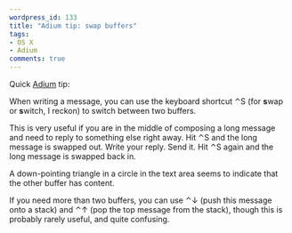 ```yaml
---
wordpress_id: 133
title: "Adium tip: swap buffers"
tags:
- OS X
- Adium
comments: true
---
```

Quick <a href="http://www.adiumx.com/">Adium</a> tip:

When writing a message, you can use the keyboard shortcut ⌃S (for <strong>s</strong>wap or <strong>s</strong>witch, I reckon) to switch between two buffers.

This is very useful if you are in the middle of composing a long message and need to reply to something else right away. Hit ⌃S and the long message is swapped out. Write your reply. Send it. Hit ⌃S again and the long message is swapped back in.

A down-pointing triangle in a circle in the text area seems to indicate that the other buffer has content.

If you need more than two buffers, you can use  ⌃↓ (push this message onto a stack) and ⌃↑ (pop the top message from the stack), though this is probably rarely useful, and quite confusing.
